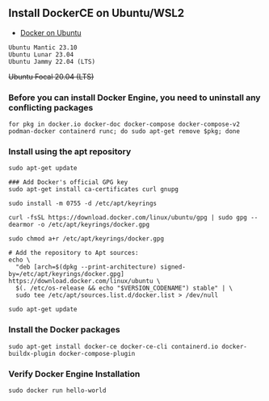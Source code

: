 ## Install DockerCE on Ubuntu/WSL2

- [Docker on Ubuntu](https://docs.docker.com/engine/install/ubuntu/)

```
Ubuntu Mantic 23.10
Ubuntu Lunar 23.04
Ubuntu Jammy 22.04 (LTS)
```
~~Ubuntu Focal 20.04 (LTS)~~

### Before you can install Docker Engine, you need to uninstall any conflicting packages

```
for pkg in docker.io docker-doc docker-compose docker-compose-v2 podman-docker containerd runc; do sudo apt-get remove $pkg; done
```
### Install using the apt repository

```
sudo apt-get update
```
```
### Add Docker's official GPG key
sudo apt-get install ca-certificates curl gnupg
```
```
sudo install -m 0755 -d /etc/apt/keyrings
```
```
curl -fsSL https://download.docker.com/linux/ubuntu/gpg | sudo gpg --dearmor -o /etc/apt/keyrings/docker.gpg
```
```
sudo chmod a+r /etc/apt/keyrings/docker.gpg
```
```
# Add the repository to Apt sources:
echo \
  "deb [arch=$(dpkg --print-architecture) signed-by=/etc/apt/keyrings/docker.gpg] https://download.docker.com/linux/ubuntu \
  $(. /etc/os-release && echo "$VERSION_CODENAME") stable" | \
  sudo tee /etc/apt/sources.list.d/docker.list > /dev/null
```
```
sudo apt-get update
```

### Install the Docker packages

```
sudo apt-get install docker-ce docker-ce-cli containerd.io docker-buildx-plugin docker-compose-plugin
```
### Verify Docker Engine Installation

```
sudo docker run hello-world
```
